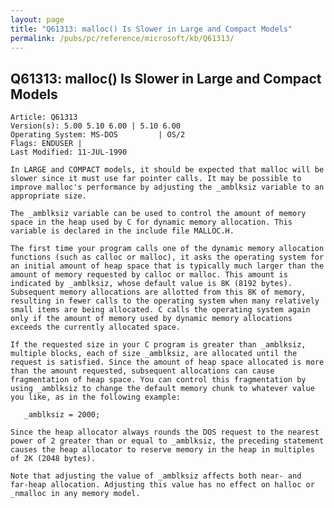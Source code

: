 ```yaml
---
layout: page
title: "Q61313: malloc() Is Slower in Large and Compact Models"
permalink: /pubs/pc/reference/microsoft/kb/Q61313/
---
```


## Q61313: malloc() Is Slower in Large and Compact Models

	Article: Q61313
	Version(s): 5.00 5.10 6.00 | 5.10 6.00
	Operating System: MS-DOS         | OS/2
	Flags: ENDUSER |
	Last Modified: 11-JUL-1990
	
	In LARGE and COMPACT models, it should be expected that malloc will be
	slower since it must use far pointer calls. It may be possible to
	improve malloc's performance by adjusting the _amblksiz variable to an
	appropriate size.
	
	The _amblksiz variable can be used to control the amount of memory
	space in the heap used by C for dynamic memory allocation. This
	variable is declared in the include file MALLOC.H.
	
	The first time your program calls one of the dynamic memory allocation
	functions (such as calloc or malloc), it asks the operating system for
	an initial amount of heap space that is typically much larger than the
	amount of memory requested by calloc or malloc. This amount is
	indicated by _amblksiz, whose default value is 8K (8192 bytes).
	Subsequent memory allocations are allotted from this 8K of memory,
	resulting in fewer calls to the operating system when many relatively
	small items are being allocated. C calls the operating system again
	only if the amount of memory used by dynamic memory allocations
	exceeds the currently allocated space.
	
	If the requested size in your C program is greater than _amblksiz,
	multiple blocks, each of size _amblksiz, are allocated until the
	request is satisfied. Since the amount of heap space allocated is more
	than the amount requested, subsequent allocations can cause
	fragmentation of heap space. You can control this fragmentation by
	using _amblksiz to change the default memory chunk to whatever value
	you like, as in the following example:
	
	   _amblksiz = 2000;
	
	Since the heap allocator always rounds the DOS request to the nearest
	power of 2 greater than or equal to _amblksiz, the preceding statement
	causes the heap allocator to reserve memory in the heap in multiples
	of 2K (2048 bytes).
	
	Note that adjusting the value of _amblksiz affects both near- and
	far-heap allocation. Adjusting this value has no effect on halloc or
	_nmalloc in any memory model.

